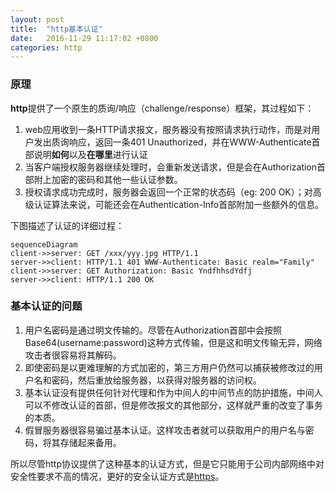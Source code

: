 ```yaml
---
layout: post
title:  "http基本认证"
date:   2016-11-29 11:17:02 +0800
categories: http
---
```

### 原理
**http**提供了一个原生的质询/响应（challenge/response）框架，其过程如下：

1. web应用收到一条HTTP请求报文，服务器没有按照请求执行动作，而是对用户发出质询响应，返回一条401 Unauthorized，并在WWW-Authenticate首部说明**如何**以及**在哪里**进行认证
2. 当客户端授权服务器继续处理时，会重新发送请求，但是会在Authorization首部附上加密的密码和其他一些认证参数。
3. 授权请求成功完成时，服务器会返回一个正常的状态码（eg: 200 OK）；对高级认证算法来说，可能还会在Authentication-Info首部附加一些额外的信息。

下图描述了认证的详细过程：

```
sequenceDiagram
client->>server: GET /xxx/yyy.jpg HTTP/1.1
server->>client: HTTP/1.1 401 WWW-Authenticate: Basic realm="Family"
client->>server: GET Authorization: Basic YndfhhsdYdfj
server->>client: HTTP/1.1 200 OK
```

### 基本认证的问题
1. 用户名密码是通过明文传输的。尽管在Authorization首部中会按照Base64(username:password)这种方式传输，但是这和明文传输无异，网络攻击者很容易将其解码。
2. 即使密码是以更难理解的方式加密的，第三方用户仍然可以捕获被修改过的用户名和密码，然后重放给服务器，以获得对服务器的访问权。
3. 基本认证没有提供任何针对代理和作为中间人的中间节点的防护措施，中间人可以不修改认证的首部，但是修改报文的其他部分，这样就严重的改变了事务的本质。
4. 假冒服务器很容易骗过基本认证。这样攻击者就可以获取用户的用户名与密码，将其存储起来备用。

所以尽管http协议提供了这种基本的认证方式，但是它只能用于公司内部网络中对安全性要求不高的情况，更好的安全认证方式是[https][https]。

[https]: https://anhuiliujun.github.io/http/2016/11/27/https2.html